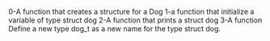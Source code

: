 0-A function that creates a structure for a Dog
1-a function that initialize a variable of type struct dog
2-A function that prints a struct dog
3-A function  Define a new type dog_t as a new name for the type struct dog.
